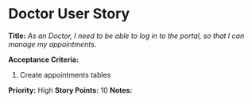 # Doctor User Story

**Title:**
_As an Doctor, I need to be able to log in to the portal, so that I can manage my appointments._

**Acceptance Criteria:**
1. Create appointments tables

**Priority:** High
**Story Points:** 10
**Notes:**
